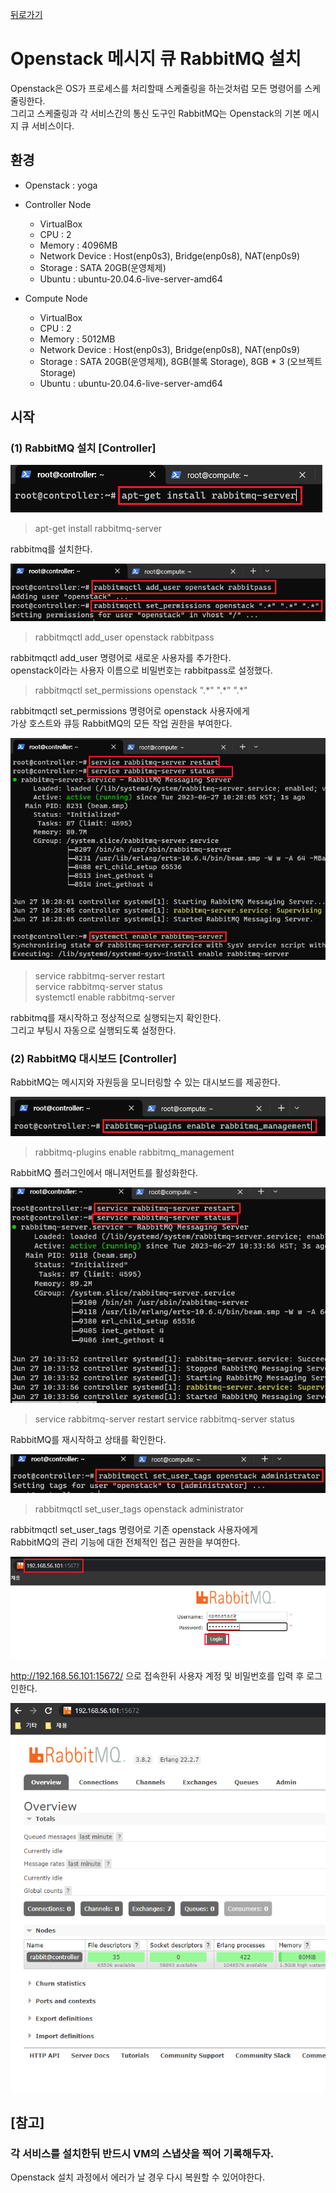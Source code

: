 [뒤로가기](../../README.md)

# Openstack 메시지 큐 RabbitMQ 설치

Openstack은 OS가 프로세스를 처리할때 스케줄링을 하는것처럼
모든 명령어를 스케줄링한다.<br>
그리고 스케줄링과 각 서비스간의 통신 도구인 RabbitMQ는 Openstack의 기본 메시지 큐 서비스이다.<br>

## 환경

- Openstack : yoga
- Controller Node

  - VirtualBox
  - CPU : 2
  - Memory : 4096MB
  - Network Device : Host(enp0s3), Bridge(enp0s8), NAT(enp0s9)
  - Storage : SATA 20GB(운영체제)
  - Ubuntu : ubuntu-20.04.6-live-server-amd64

- Compute Node
  - VirtualBox
  - CPU : 2
  - Memory : 5012MB
  - Network Device : Host(enp0s3), Bridge(enp0s8), NAT(enp0s9)
  - Storage : SATA 20GB(운영체제), 8GB(블록 Storage), 8GB \* 3 (오브젝트 Storage)
  - Ubuntu : ubuntu-20.04.6-live-server-amd64

## 시작

### (1) RabbitMQ 설치 [Controller]

![img](../Img/openstack_67.png)<br>

> apt-get install rabbitmq-server

rabbitmq를 설치한다.<br>

![img](../Img/openstack_68.png)<br>

> rabbitmqctl add_user openstack rabbitpass

rabbitmqctl add_user 명령어로 새로운 사용자를 추가한다.<br>
openstack이라는 사용자 이름으로 비밀번호는 rabbitpass로 설정했다.<br>

> rabbitmqctl set_permissions openstack ".\*" ".\*" ".\*"

rabbitmqctl set_permissions 명령어로 openstack 사용자에게<br> 가상 호스트와 큐등 RabbitMQ의 모든 작업 권한을 부여한다.<br>

![img](../Img/openstack_69.png)<br>

> service rabbitmq-server restart<br>
> service rabbitmq-server status<br>
> systemctl enable rabbitmq-server<br>

rabbitmq를 재시작하고 정상적으로 실행되는지 확인한다.<br>
그리고 부팅시 자동으로 실행되도록 설정한다.<br>

### (2) RabbitMQ 대시보드 [Controller]

RabbitMQ는 메시지와 자원등을 모니터링할 수 있는 대시보드를 제공한다.<br>

![img](../Img/openstack_70.png)<br>

> rabbitmq-plugins enable rabbitmq_management

RabbitMQ 플러그인에서 매니저먼트를 활성화한다.<br>

![img](../Img/openstack_71.png)<br>

> service rabbitmq-server restart
> service rabbitmq-server status

RabbitMQ를 재시작하고 상태를 확인한다.<br>

![img](../Img/openstack_72.png)<br>

> rabbitmqctl set_user_tags openstack administrator

rabbitmqctl set_user_tags 명령어로 기존 openstack 사용자에게<br>
RabbitMQ의 관리 기능에 대한 전체적인 접근 권한을 부여한다.<br>

![img](../Img/openstack_73.png)<br>

http://192.168.56.101:15672/ 으로 접속한뒤
사용자 계정 및 비밀번호를 입력 후 로그인한다.<br>

![img](../Img/openstack_74.png)<br>

## [참고]

### 각 서비스를 설치한뒤 반드시 VM의 스냅샷을 찍어 기록해두자.

Openstack 설치 과정에서 에러가 날 경우 다시 복원할 수 있어야한다.<br>

